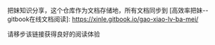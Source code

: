 把妹知识分享，这个仓库作为文档存储地，所有文档同步到
[高效率把妹--gitbook在线文档阅读]: https://xinle.gitbook.io/gao-xiao-lv-ba-mei/

请移步该链接获得良好的阅读体验
